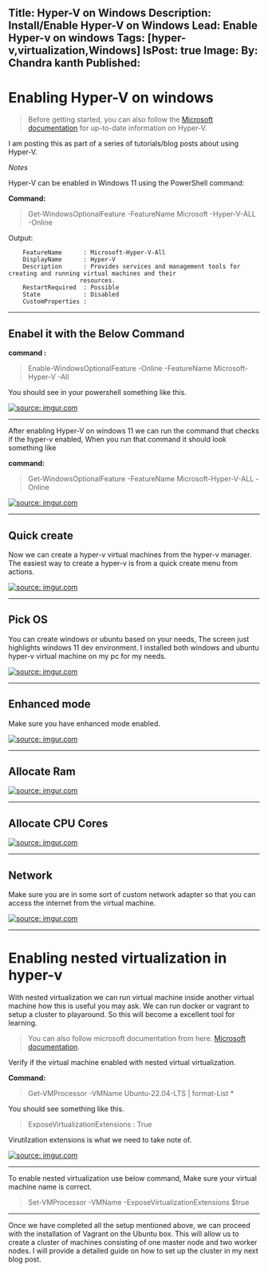 Title: Hyper-V on Windows
Description: Install/Enable Hyper-V on Windows
Lead: Enable Hyper-v on windows
Tags: [hyper-v,virtualization,Windows]
IsPost: true
Image: 
By: Chandra kanth
Published:
---

# Enabling Hyper-V on windows

> Before getting started, you can also follow the [Microsoft documentation](https://learn.microsoft.com/en-us/virtualization/hyper-v-on-windows/quick-start/enable-hyper-v#check-requirements) for up-to-date information on Hyper-V. 

I am posting this as part of a series of tutorials/blog posts about using Hyper-V.

*Notes*

Hyper-V can be enabled in Windows 11 using the PowerShell command:

**Command:**

> Get-WindowsOptionalFeature -FeatureName Microsoft -Hyper-V-ALL -Online

Output: 

```
    FeatureName      : Microsoft-Hyper-V-All
    DisplayName      : Hyper-V
    Description      : Provides services and management tools for creating and running virtual machines and their
                    resources.
    RestartRequired  : Possible
    State            : Disabled
    CustomProperties :
```

-------------------------

## Enabel it with the Below Command

**command :**

> Enable-WindowsOptionalFeature -Online -FeatureName Microsoft-Hyper-V -All


You should see  in your powershell something like this.

<a href="https://imgur.com/QY5IRgd"><img src="https://i.imgur.com/QY5IRgd.png" title="source: imgur.com" /></a>


------------------------- 

After enabling Hyper-V on windows 11 we can run the command that checks if the hyper-v enabled, When you run that command it should look something like 

**command:**
>  Get-WindowsOptionalFeature  -FeatureName Microsoft-Hyper-V-ALL -Online


<a href="https://imgur.com/Sodm2zX"><img src="https://i.imgur.com/Sodm2zX.png" title="source: imgur.com" /></a>

-------------------------
## Quick create

Now we can create a hyper-v virtual machines from the hyper-v manager. The easiest way to create a hyper-v is from a quick create menu from actions. 

<a href="https://imgur.com/6nxlzxE"><img src="https://i.imgur.com/6nxlzxE.png" title="source: imgur.com" /></a>

-------------------------
## Pick OS

You can create windows or ubuntu based on your needs, The screen just highlights windows 11 dev environment. I installed both windows and ubuntu hyper-v virtual machine on my pc for my needs. 

<a href="https://imgur.com/sGeABXp"><img src="https://i.imgur.com/sGeABXp.png" title="source: imgur.com" /></a>

-------------------------
## Enhanced mode

Make sure you have enhanced mode enabled. 

<a href="https://imgur.com/QQxLKih"><img src="https://i.imgur.com/QQxLKih.png" title="source: imgur.com" /></a>

-------------------------

## Allocate Ram

<a href="https://imgur.com/ZszFk69"><img src="https://i.imgur.com/ZszFk69.png" title="source: imgur.com" /></a>

-------------------------

## Allocate CPU Cores

<a href="https://imgur.com/DjKaSVQ"><img src="https://i.imgur.com/DjKaSVQ.png" title="source: imgur.com" /></a>

-------------------------

## Network

Make sure you are in some sort of custom network adapter so that you can access the internet from the virtual machine.

<a href="https://imgur.com/uCBh2n6"><img src="https://i.imgur.com/uCBh2n6.png" title="source: imgur.com" /></a>

-------------------------

# Enabling nested virtualization in hyper-v

With nested virtualization we can run virtual machine inside another virtual machine how this is useful you may ask. We can run docker or vagrant to setup a cluster to playaround. So this will become a excellent tool for learning. 

> You can also follow microsoft documentation from here. [Microsoft documentation](https://learn.microsoft.com/en-us/virtualization/hyper-v-on-windows/user-guide/nested-virtualization).

Verify if the virtual machine enabled with nested virtual virtualization.

**Command:**
> Get-VMProcessor -VMName Ubuntu-22.04-LTS | format-List *

You should see something like this. 

> ExposeVirtualizationExtensions               : True

Virutilzation extensions is what we need to take note of. 

<a href="https://imgur.com/2b9U8T2"><img src="https://i.imgur.com/2b9U8T2.png" title="source: imgur.com" /></a>

-------------------------

To enable nested virtualization use below command, Make sure your virtual machine name is correct. 

> Set-VMProcessor -VMName <VMName> -ExposeVirtualizationExtensions $true

-------------------------

Once we have completed all the setup mentioned above, we can proceed with the installation of Vagrant on the Ubuntu box. This will allow us to create a cluster of machines consisting of one master node and two worker nodes. I will provide a detailed guide on how to set up the cluster in my next blog post.